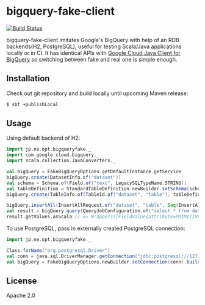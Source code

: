 # bigquery-fake-client

[![Build Status](https://travis-ci.org/opt-tech/bigquery-fake-client.svg?branch=master)](https://travis-ci.org/opt-tech/bigquery-fake-client)

bigquery-fake-client imitates Google's BigQuery with help of an RDB backends(H2, PostgreSQL), useful for testing Scala/Java applications locally or in CI. It has identical APIs with [Google Cloud Java Client for BigQuery](https://github.com/googleapis/google-cloud-java/tree/master/google-cloud-clients/google-cloud-bigquery) so switching between fake and real one is simple enough.

## Installation

Check out git repository and build locally until upcoming Maven release:

```bash
$ sbt +publishLocal
```

## Usage

Using default backend of H2:

```scala
import jp.ne.opt.bigqueryfake._
import com.google.cloud.bigquery._
import scala.collection.JavaConverters._

val bigQuery = FakeBigQueryOptions.getDefaultInstance.getService
bigQuery.create(DatasetInfo.of("dataset"))
val schema = Schema.of(Field.of("text", LegacySQLTypeName.STRING))
val tableDefinition = StandardTableDefinition.newBuilder.setSchema(schema).build
bigQuery.create(TableInfo.of(TableId.of("dataset", "table"), tableDefinition))

bigQuery.insertAll(InsertAllRequest.of("dataset", "table", Seq(InsertAllRequest.RowToInsert.of("dummy_id", Map("text" -> "aaa").asJava)).asJava))
val result = bigQuery.query(QueryJobConfiguration.of("select * from dataset.table"))
result.getValues.asScala // => Wrappers([FieldValue{attribute=PRIMITIVE, value=aaa}])
```

To use PostgreSQL, pass in externally created PostgreSQL connection:

```scala
import jp.ne.opt.bigqueryfake._

Class.forName("org.postgresql.Driver")
val conn = java.sql.DriverManager.getConnection("jdbc:postgresql://127.0.0.1:5432/bigqueryfake?user=postgres")
val bigQuery = FakeBigQueryOptions.newBuilder.setConnection(conn).build().getService
```

## License

Apache 2.0
